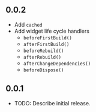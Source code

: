 ## 0.0.2

- Add `cached`
- Add widget life cycle handlers
  - `beforeFirstBuild()`
  - `afterFirstBuild()`
  - `beforeRebuild()`
  - `afterRebuild()`
  - `afterChangeDependencies()`
  - `beforeDispose()`

## 0.0.1

- TODO: Describe initial release.
